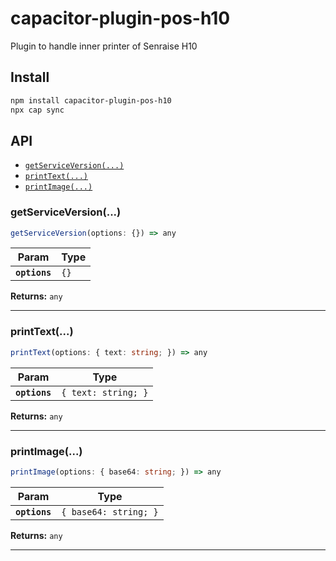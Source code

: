 # capacitor-plugin-pos-h10

Plugin to handle inner printer of Senraise H10

## Install

```bash
npm install capacitor-plugin-pos-h10
npx cap sync
```

## API

<docgen-index>

* [`getServiceVersion(...)`](#getserviceversion)
* [`printText(...)`](#printtext)
* [`printImage(...)`](#printimage)

</docgen-index>

<docgen-api>
<!--Update the source file JSDoc comments and rerun docgen to update the docs below-->

### getServiceVersion(...)

```typescript
getServiceVersion(options: {}) => any
```

| Param         | Type            |
| ------------- | --------------- |
| **`options`** | <code>{}</code> |

**Returns:** <code>any</code>

--------------------


### printText(...)

```typescript
printText(options: { text: string; }) => any
```

| Param         | Type                           |
| ------------- | ------------------------------ |
| **`options`** | <code>{ text: string; }</code> |

**Returns:** <code>any</code>

--------------------


### printImage(...)

```typescript
printImage(options: { base64: string; }) => any
```

| Param         | Type                             |
| ------------- | -------------------------------- |
| **`options`** | <code>{ base64: string; }</code> |

**Returns:** <code>any</code>

--------------------

</docgen-api>
